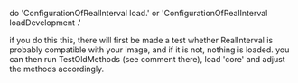 do 'ConfigurationOfRealInterval  load.' or 'ConfigurationOfRealInterval  loadDevelopment .'

 if you do this this, there will first be made a test whether RealInterval is probably compatible with your image, and if it is not, nothing is loaded. you can then run TestOldMethods (see comment there), load 'core' and adjust the methods accordingly.